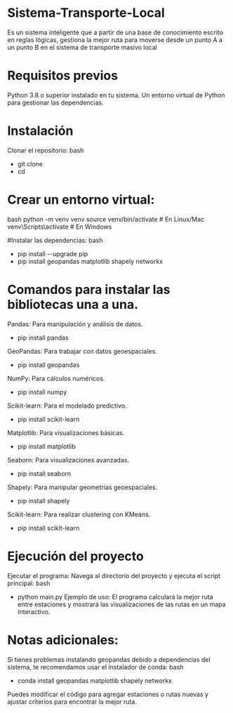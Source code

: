# Sistema-Transporte-Local
Es un sistema inteligente que a partir de una base de conocimiento escrito en reglas lógicas, gestiona la mejor ruta para moverse desde un punto A a un punto B en el sistema de transporte masivo local

# Requisitos previos
Python 3.8 o superior instalado en tu sistema.
Un entorno virtual de Python para gestionar las dependencias.


# Instalación
Clonar el repositorio:
bash
* git clone <URL-del-repositorio>
* cd <nombre-del-repositorio>


# Crear un entorno virtual:
bash
python -m venv venv
source venv/bin/activate   # En Linux/Mac
venv\Scripts\activate      # En Windows

#Instalar las dependencias:
bash
* pip install --upgrade pip
* pip install geopandas matplotlib shapely networkx

# Comandos para instalar las bibliotecas una a una. 

Pandas: Para manipulación y análisis de datos.
* pip install pandas

GeoPandas: Para trabajar con datos geoespaciales.
* pip install geopandas

NumPy: Para cálculos numéricos.
* pip install numpy

Scikit-learn: Para el modelado predictivo.
* pip install scikit-learn

Matplotlib: Para visualizaciones básicas.
* pip install matplotlib

Seaborn: Para visualizaciones avanzadas.
* pip install seaborn

Shapely: Para manipular geometrías geoespaciales.
* pip install shapely

Scikit-learn: Para realizar clustering con KMeans.
* pip install scikit-learn

# Ejecución del proyecto
Ejecutar el programa: Navega al directorio del proyecto y ejecuta el script principal:
bash
* python main.py
Ejemplo de uso: El programa calculará la mejor ruta entre estaciones y mostrará las visualizaciones de las rutas en un mapa interactivo.

# Notas adicionales:
Si tienes problemas instalando geopandas debido a dependencias del sistema, te recomendamos usar el instalador de conda:
bash
* conda install geopandas matplotlib shapely networkx

Puedes modificar el código para agregar estaciones o rutas nuevas y ajustar criterios para encontrar la mejor ruta.
